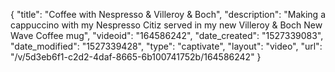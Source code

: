 {
    "title": "Coffee with Nespresso & Villeroy & Boch",
    "description": "Making a cappuccino with my Nespresso Citiz served in my new Villeroy & Boch New Wave Coffee mug",
    "videoid": "164586242",
    "date_created": "1527339083",
    "date_modified": "1527339428",
    "type": "captivate",
    "layout": "video",
    "url": "\/v\/5d3eb6f1-c2d2-4daf-8665-6b100741752b\/164586242"
}